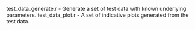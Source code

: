 test_data_generate.r		-	Generate a set of test data with known underlying parameters.
test_data_plot.r			-	A set of indicative plots generated from the test data.
